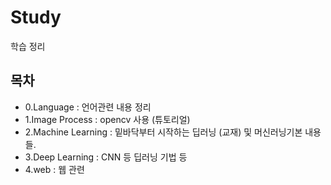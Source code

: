 # Study
  학습 정리

## 목차
- 0.Language : 언어관련 내용 정리
- 1.Image Process : opencv 사용 (튜토리얼)
- 2.Machine Learning : 밑바닥부터 시작하는 딥러닝 (교재) 및 머신러닝기본 내용들.
- 3.Deep Learning : CNN 등 딥러닝 기법 등
- 4.web : 웹 관련
